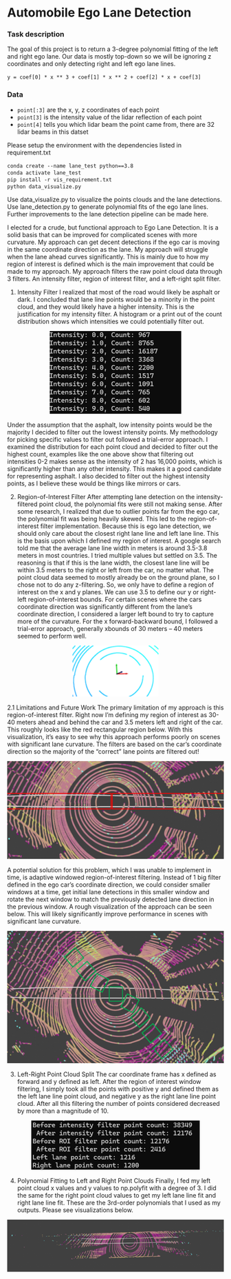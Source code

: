 # Automobile Ego Lane Detection


### Task description

The goal of this project is to return a 3-degree polynomial fitting of the left and right ego lane. Our data is mostly top-down so we will be ignoring z coordinates and only detecting right and left ego lane lines.
```
y = coef[0] * x ** 3 + coef[1] * x ** 2 + coef[2] * x + coef[3]
```

### Data 

+ `point[:3]` are the x, y, z coordinates of each point
+ `point[3]` is the intensity value of the lidar reflection of each point
+ `point[4]` tells you which lidar beam the point came from, there are 32 lidar beams in this datset

Please setup the environment with the dependencies listed in requirement.txt
```
conda create --name lane_test python==3.8
conda activate lane_test
pip install -r vis_requirement.txt
python data_visualize.py
```
Use data_visualize.py to visualize the points clouds and the lane detections.
Use lane_detection.py to generate polynomial fits of the ego lane lines. Further improvements to the lane detection pipeline can be made here.


I elected for a crude, but functional approach to Ego Lane Detection. It is a solid basis that can be improved for complicated scenes with more curvature. My approach can get decent detections if the ego car is moving in the same coordinate direction as the lane. My approach will struggle when the lane ahead curves significantly. This is mainly due to how my region of interest is defined which is the main improvement that could be made to my approach. My approach filters the raw point cloud data through 3 filters. An intensity filter, region of interest filter, and a left-right split filter. 

1.	Intensity Filter
I realized that most of the road would likely be asphalt or dark. I concluded that lane line points would be a minority in the point cloud, and they would likely have a higher intensity. This is the justification for my intensity filter. A histogram or a print out of the count distribution shows which intensities we could potentially filter out.

<p align="center">
  <img src="images/intensity_distribution.png" alt="Point Intensity Count Distribution">
</p>

Under the assumption that the asphalt, low intensity points would be the majority I decided to filter out the lowest intensity points. My methodology for picking specific values to filter out followed a trial-error approach. I examined the distribution for each point cloud and decided to filter out the highest count, examples like the one above show that filtering out intensities 0-2 makes sense as the intensity of 2 has 16,000 points, which is significantly higher than any other intensity. This makes it a good candidate for representing asphalt. I also decided to filter out the highest intensity points, as I believe these would be things like mirrors or cars. 




2.	Region-of-Interest Filter
After attempting lane detection on the intensity-filtered point cloud, the polynomial fits were still not making sense. After some research, I realized that due to outlier points far from the ego car, the polynomial fit was being heavily skewed. This led to the region-of-interest filter implementation. 
Because this is ego lane detection, we should only care about the closest right lane line and left lane line. This is the basis upon which I defined my region of interest. A google search told me that the average lane line width in meters is around 3.5-3.8 meters in most countries. I tried multiple values but settled on 3.5. The reasoning is that if this is the lane width, the closest lane line will be within 3.5 meters to the right or left from the car, no matter what. The point cloud data seemed to mostly already be on the ground plane, so I chose not to do any z-filtering. So, we only have to define a region of interest on the x and y planes. We can use 3.5 to define our y or right-left region-of-interest bounds. For certain scenes where the cars coordinate direction was significantly different from the lane’s coordinate direction, I considered a larger left bound to try to capture more of the curvature. For the x forward-backward bound, I followed a trial-error approach, generally xbounds of 30 meters – 40 meters seemed to perform well.
 
<p align="center">
  <img src="images/coordinate_system.png" alt="Coordinate system of ego car and point cloud" width="200">
</p>


2.1 Limitations and Future Work
The primary limitation of my approach is this region-of-interest filter. Right now I’m defining my region of interest as 30-40 meters ahead and behind the car and 3.5 meters left and right of the car. This roughly looks like the red rectangular region below. With this visualization, it’s easy to see why this approach performs poorly on scenes with significant lane curvature. The filters are based on the car’s coordinate direction so the majority of the “correct” lane points are filtered out!
 
<p align="center">
  <img src="images/current_approach.png" alt="Current Region-of-Interest">
</p>

A potential solution for this problem, which I was unable to implement in time, is adaptive windowed region-of-interest filtering. Instead of 1 big filter defined in the ego car’s coordinate direction, we could consider smaller windows at a time, get initial lane detections in this smaller window and rotate the next window to match the previously detected lane direction in the previous window. A rough visualization of the approach can be seen below. This will likely significantly improve performance in scenes with significant lane curvature.

 
<p align="center">
  <img src="images/proposed_approach.png" alt="Proposed Windowed Region-of-Interest approach">
</p>

3.	Left-Right Point Cloud Split
The car coordinate frame has x defined as forward and y defined as left. After the region of interest window filtering, I simply took all the points with positive y and defined them as the left lane line point cloud, and negative y as the right lane line point cloud. After all this filtering the number of points considered decreased by more than a magnitude of 10.

<p align="center">
  <img src="images/pointcount.png" alt="Point count order of magnitude smaller after filtering">
</p>

4.	Polynomial Fitting to Left and Right Point Clouds
Finally, I fed my left point cloud x values and y values to np.polyfit with a degree of 3. I did the same for the right point cloud values to get my left lane line fit and right lane line fit. These are the 3rd-order polynomials that I used as my outputs. Please see visualizations below.

<p align="center">
  <img src="images/result0.png" alt="Scene 0 Lane Detection Result">
</p>

